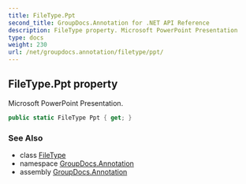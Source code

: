 ```yaml
---
title: FileType.Ppt
second_title: GroupDocs.Annotation for .NET API Reference
description: FileType property. Microsoft PowerPoint Presentation
type: docs
weight: 230
url: /net/groupdocs.annotation/filetype/ppt/
---
```

## FileType.Ppt property

Microsoft PowerPoint Presentation.

```csharp
public static FileType Ppt { get; }
```

### See Also

* class [FileType](../)
* namespace [GroupDocs.Annotation](../../filetype/)
* assembly [GroupDocs.Annotation](../../../)


